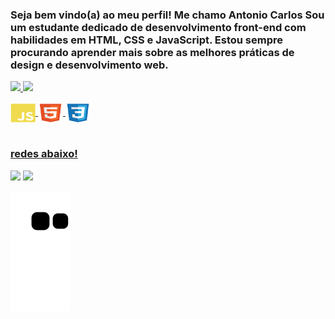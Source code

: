 <h3>Seja bem vindo(a) ao meu perfil! Me chamo Antonio Carlos Sou um estudante dedicado de desenvolvimento front-end com habilidades em HTML, CSS e JavaScript. Estou sempre procurando aprender mais sobre as melhores práticas de design e desenvolvimento web.</h3>

 <div>
   <a href="https://github.com/Antonnyocarlos93">
   <img height="180em" src="https://github-readme-stats.vercel.app/api?username=Antonnyocarlos93&show_icons=true&theme=tokyonight&include_all_commits=true&count_private=true"/>
   <img height="180em" src="https://github-readme-stats.vercel.app/api/top-langs/?username=Antonnyocarlos93&layout=compact&langs_count=6&theme=tokyonight"/>

</div>
<div style="display: inline_block"><br>
  <img align="center" alt="Js" height="30" width="40" src="https://raw.githubusercontent.com/devicons/devicon/master/icons/javascript/javascript-plain.svg">
  <img align="center" alt="HTML" height="30" width="40" src="https://raw.githubusercontent.com/devicons/devicon/master/icons/html5/html5-original.svg">
  <img align="center" alt="CSS" height="30" width="40" src="https://raw.githubusercontent.com/devicons/devicon/master/icons/css3/css3-original.svg">
</div>
 
 <br>
 
  ### redes abaixo!
 
<div> 
<!--   <a href="" target="_blank"><img src="https://img.shields.io/badge/YouTube-FF0000?style=for-the-badge&logo=youtube&logoColor=white" target="_blank"></a> -->
  <a href="" target="_blank"><img src="https://img.shields.io/badge/-Instagram-%23E4405F?style=for-the-badge&logo=instagram&logoColor=white" target="_blank"></a>
<!--  <a href="https://discord.gg/5DVhGKVf4h" target="_blank"><img src="https://img.shields.io/badge/Discord-7289DA?style=for-the-badge&logo=discord&logoColor=white" target="_blank"></a>  -->
  <a href = ""><img src="https://img.shields.io/badge/-Gmail-%23333?style=for-the-badge&logo=gmail&logoColor=white" target="_blank"></a>
  <a href="https://www.linkedin.com/in/antonio-carlos-67b83026a/" target="_blank"><img src="" target="_blank"></a> 
 
  ![Snake animation](https://github.com/Antonnyocarlos93/Antonnyocarlos93/blob/output/github-contribution-grid-snake.svg)

</div>
